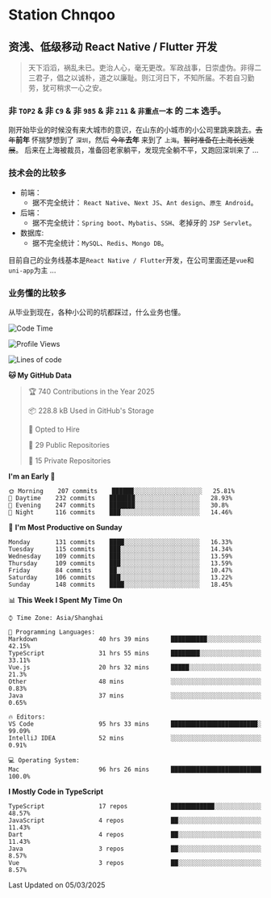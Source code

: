 # Station Chnqoo

## 资浅、低级移动 React Native / Flutter 开发

> 天下滔滔，祸乱未已。吏治人心，毫无更改。军政战事，日崇虚伪。非得二三君子，倡之以诚朴，道之以廉耻。则江河日下，不知所届。不若自习勤劳，犹可稍求一心之安。

### 非 `TOP2` & 非 `C9` & 非 `985` & 非 `211` & `非重点一本` 的 `二本` 选手。

刚开始毕业的时候没有来大城市的意识，在山东的小城市的小公司里跳来跳去。~~去年~~**前年** 怀揣梦想到了 `深圳`，然后 ~~今年~~**去年** 来到了 `上海`。~~暂时准备在上海长远发展~~。
后来在上海被裁员，准备回老家躺平，发现完全躺不平，又跑回深圳来了 ...

### 技术会的比较多

- 前端：
  - 据不完全统计： `React Native`、`Next JS`、`Ant design`、`原生 Android`。
- 后端：
  - 据不完全统计：`Spring boot`、`Mybatis`、`SSH`、老掉牙的 `JSP Servlet`。
- 数据库:
  - 据不完全统计：`MySQL`、`Redis`、`Mongo DB`。

目前自己的业务线基本是`React Native / Flutter`开发，在公司里面还是`vue`和`uni-app`为主 ...

### 业务懂的比较多

从毕业到现在，各种小公司的坑都踩过，什么业务也懂。

<!--START_SECTION:waka-->
![Code Time](http://img.shields.io/badge/Code%20Time-7%2C846%20hrs%2045%20mins-blue)

![Profile Views](http://img.shields.io/badge/Profile%20Views-2-blue)

![Lines of code](https://img.shields.io/badge/From%20Hello%20World%20I%27ve%20Written-302%20Thousand%20lines%20of%20code-blue)

**🐱 My GitHub Data** 

> 🏆 740 Contributions in the Year 2025
 > 
> 📦 228.8 kB Used in GitHub's Storage 
 > 
> 💼 Opted to Hire
 > 
> 📜 29 Public Repositories 
 > 
> 🔑 15 Private Repositories  
 > 
**I'm an Early 🐤** 

```text
🌞 Morning    207 commits    ██████░░░░░░░░░░░░░░░░░░░   25.81% 
🌆 Daytime    232 commits    ███████░░░░░░░░░░░░░░░░░░   28.93% 
🌃 Evening    247 commits    ███████░░░░░░░░░░░░░░░░░░   30.8% 
🌙 Night      116 commits    ███░░░░░░░░░░░░░░░░░░░░░░   14.46%

```
📅 **I'm Most Productive on Sunday** 

```text
Monday       131 commits    ████░░░░░░░░░░░░░░░░░░░░░   16.33% 
Tuesday      115 commits    ███░░░░░░░░░░░░░░░░░░░░░░   14.34% 
Wednesday    109 commits    ███░░░░░░░░░░░░░░░░░░░░░░   13.59% 
Thursday     109 commits    ███░░░░░░░░░░░░░░░░░░░░░░   13.59% 
Friday       84 commits     ██░░░░░░░░░░░░░░░░░░░░░░░   10.47% 
Saturday     106 commits    ███░░░░░░░░░░░░░░░░░░░░░░   13.22% 
Sunday       148 commits    ████░░░░░░░░░░░░░░░░░░░░░   18.45%

```


📊 **This Week I Spent My Time On** 

```text
⌚︎ Time Zone: Asia/Shanghai

💬 Programming Languages: 
Markdown                 40 hrs 39 mins      ██████████░░░░░░░░░░░░░░░   42.15% 
TypeScript               31 hrs 55 mins      ████████░░░░░░░░░░░░░░░░░   33.11% 
Vue.js                   20 hrs 32 mins      █████░░░░░░░░░░░░░░░░░░░░   21.3% 
Other                    48 mins             ░░░░░░░░░░░░░░░░░░░░░░░░░   0.83% 
Java                     37 mins             ░░░░░░░░░░░░░░░░░░░░░░░░░   0.65%

🔥 Editors: 
VS Code                  95 hrs 33 mins      ████████████████████████░   99.09% 
IntelliJ IDEA            52 mins             ░░░░░░░░░░░░░░░░░░░░░░░░░   0.91%

💻 Operating System: 
Mac                      96 hrs 26 mins      █████████████████████████   100.0%

```

**I Mostly Code in TypeScript** 

```text
TypeScript               17 repos            ████████████░░░░░░░░░░░░░   48.57% 
JavaScript               4 repos             ██░░░░░░░░░░░░░░░░░░░░░░░   11.43% 
Dart                     4 repos             ██░░░░░░░░░░░░░░░░░░░░░░░   11.43% 
Java                     3 repos             ██░░░░░░░░░░░░░░░░░░░░░░░   8.57% 
Vue                      3 repos             ██░░░░░░░░░░░░░░░░░░░░░░░   8.57%

```



 Last Updated on 05/03/2025
<!--END_SECTION:waka-->

<!---
ChenqiaoStation/ChenqiaoStation is a ✨ special ✨ repository because its `README.md` (this file) appears on your GitHub profile.
You can click the Preview link to take a look at your changes.
--->

